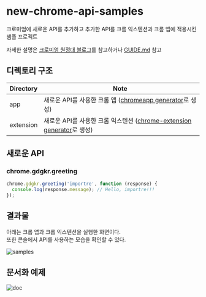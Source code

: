 new-chrome-api-samples
======================

크로미엄에 새로운 API를 추가하고 추가한 API를 크롬 익스텐션과 크롬 앱에 적용시킨 샘플 프로젝트

자세한 설명은 [크로미엄 원정대 블로그][cof]를 참고하거나 [GUIDE.md](GUIDE.md) 참고


디렉토리 구조
----------

| Directory | Note |
| --------- | ---- |
| app       | 새로운 API를 사용한 크롬 앱 ([chromeapp generator][yo_chromeapp]로 생성) |
| extension | 새로운 API를 사용한 크롬 익스텐션 ([chrome-extension generator][yo_chrome_ex]로 생성) |


새로운 API
---------

### chrome.gdgkr.greeting

```js
chrome.gdgkr.greeting('importre', function (response) {
  console.log(response.message); // Hello, importre!!!
});
```

결과물
-----

아래는 크롬 앱과 크롬 익스텐션을 실행한 화면이다.  
또한 콘솔에서 API를 사용하는 모습을 확인할 수 있다. 

![samples](https://raw.githubusercontent.com/importre/resources/master/new-chrome-api-samples/sample.gif)


문서화 예제
--------

![doc](https://raw.githubusercontent.com/importre/resources/master/new-chrome-api-samples/doc.gif)



[yo_chromeapp]: https://github.com/yeoman/generator-chromeapp
[yo_chrome_ex]: https://github.com/yeoman/generator-chrome-extension
[cof]: http://chromium.gdg.kr/saeroun-keurom-api-mandeulgi
